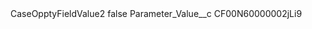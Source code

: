 <?xml version="1.0" encoding="UTF-8"?>
<CustomMetadata xmlns="http://soap.sforce.com/2006/04/metadata" xmlns:xsi="http://www.w3.org/2001/XMLSchema-instance" xmlns:xsd="http://www.w3.org/2001/XMLSchema">
    <label>CaseOpptyFieldValue2</label>
    <protected>false</protected>
    <values>
        <field>Parameter_Value__c</field>
        <value xsi:type="xsd:string">CF00N60000002jLi9</value>
    </values>
</CustomMetadata>
